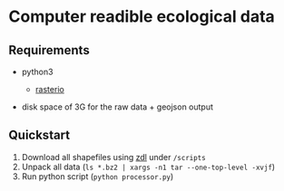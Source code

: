# Computer readible ecological data

## Requirements
* python3
  * [rasterio](https://rasterio.readthedocs.io/en/latest/installation.html)

* disk space of 3G for the raw data + geojson output

## Quickstart

1. Download all shapefiles using [zdl](https://github.com/10ego/zenodo_downloader) under `/scripts`
2. Unpack all data (`ls *.bz2 | xargs -n1 tar --one-top-level -xvjf`)
3. Run python script (`python processor.py`)
